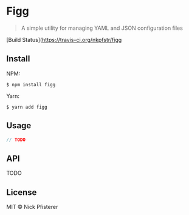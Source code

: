 # Figg
> A simple utility for managing YAML and JSON configuration files

[Build Status](https://travis-ci.org/nkpfstr/figg

## Install
NPM:
```
$ npm install figg
```

Yarn:
```
$ yarn add figg
```

## Usage
```js
// TODO
```

## API
TODO

## License
MIT © Nick Pfisterer
